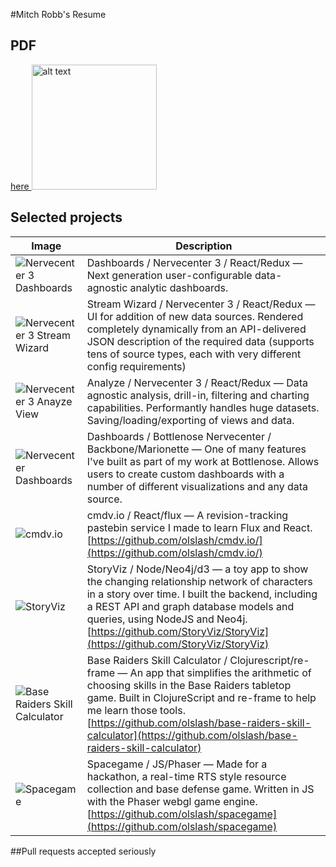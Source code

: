 #Mitch Robb's Resume
## PDF
<a href="https://github.com/olslash/resume/raw/master/Resume%20-%20Mitch%20Robb.pdf">
here

<img src="https://raw.githubusercontent.com/olslash/resume/master/screenshots/resume-preview.png" alt="alt text" height="200">
</a>

## Selected projects
Image | Description
------------ | -------------
![Nervecenter 3 Dashboards](https://raw.githubusercontent.com/olslash/resume/master/screenshots/nc3-dashboards.png) | Dashboards / Nervecenter 3 / React/Redux — Next generation user-configurable data-agnostic analytic dashboards.
![Nervecenter 3 Stream Wizard](https://raw.githubusercontent.com/olslash/resume/master/screenshots/nc3-stream-wizard.png) | Stream Wizard / Nervecenter 3 / React/Redux — UI for addition of new data sources. Rendered completely dynamically from an API-delivered JSON description of the required data (supports tens of source types, each with very different config requirements)
![Nervecenter 3 Anayze View](https://raw.githubusercontent.com/olslash/resume/master/screenshots/nc3-analyze.png) | Analyze / Nervecenter 3 / React/Redux — Data agnostic analysis, drill-in, filtering and charting capabilities. Performantly handles huge datasets. Saving/loading/exporting of views and data.
![Nervecenter Dashboards](https://raw.githubusercontent.com/olslash/resume/master/screenshots/nc2-dashboards.jpg) | Dashboards / Bottlenose Nervecenter / Backbone/Marionette — One of many features I've built as part of my work at Bottlenose. Allows users to create custom dashboards with a number of different visualizations and any data source.
![cmdv.io](https://raw.githubusercontent.com/olslash/resume/master/screenshots/cmdv.png) | cmdv.io / React/flux — A revision-tracking pastebin service I made to learn Flux and React. [https://github.com/olslash/cmdv.io/](https://github.com/olslash/cmdv.io/)
![StoryViz](https://raw.githubusercontent.com/olslash/resume/master/screenshots/storyviz.jpg) | StoryViz / Node/Neo4j/d3 — a toy app to show the changing relationship network of characters in a story over time. I built the backend, including a REST API and graph database models and queries, using NodeJS and Neo4j. [https://github.com/StoryViz/StoryViz](https://github.com/StoryViz/StoryViz)
![Base Raiders Skill Calculator](https://raw.githubusercontent.com/olslash/resume/master/screenshots/baseraiders.png) | Base Raiders Skill Calculator / Clojurescript/re-frame — An app that simplifies the arithmetic of choosing skills in the Base Raiders tabletop game. Built in ClojureScript and re-frame to help me learn those tools. [https://github.com/olslash/base-raiders-skill-calculator](https://github.com/olslash/base-raiders-skill-calculator)
![Spacegame](https://raw.githubusercontent.com/olslash/resume/master/screenshots/spacegame.jpg) | Spacegame / JS/Phaser — Made for a hackathon, a real-time RTS style resource collection and base defense game. Written in JS with the Phaser webgl game engine. [https://github.com/olslash/spacegame](https://github.com/olslash/spacegame)




##Pull requests accepted
seriously
